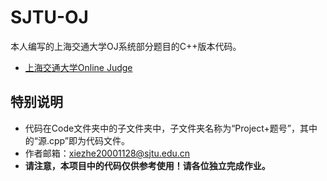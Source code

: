 # SJTU-OJ
本人编写的上海交通大学OJ系统部分题目的C++版本代码。
- [上海交通大学Online Judge](https://acm.sjtu.edu.cn/OnlineJudge/)
## 特别说明
- 代码在Code文件夹中的子文件夹中，子文件夹名称为“Project+题号”，其中的“源.cpp”即为代码文件。
- 作者邮箱：xiezhe20001128@sjtu.edu.cn
- __请注意，本项目中的代码仅供参考使用！请各位独立完成作业。__